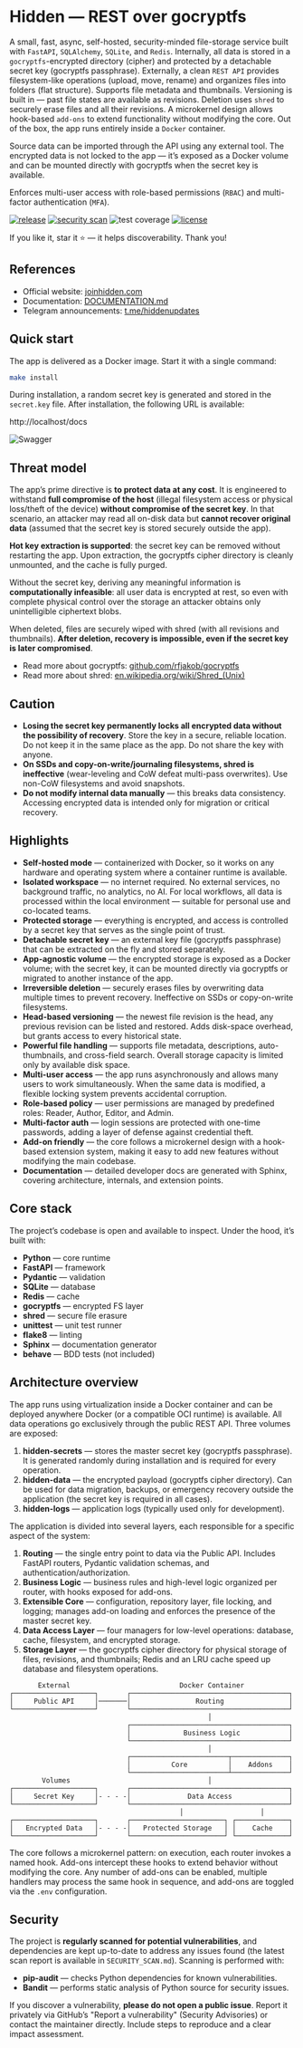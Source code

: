 # Hidden — REST over gocryptfs

A small, fast, async, self-hosted, security-minded file-storage service built with `FastAPI`, `SQLAlchemy`, `SQLite`, and `Redis`. Internally, all data is stored in a `gocryptfs`-encrypted directory (cipher) and protected by a detachable secret key (gocryptfs passphrase). Externally, a clean `REST API` provides filesystem-like operations (upload, move, rename) and organizes files into folders (flat structure). Supports file metadata and thumbnails. Versioning is built in — past file states are available as revisions. Deletion uses `shred` to securely erase files and all their revisions. A microkernel design allows hook-based `add-ons` to extend functionality without modifying the core. Out of the box, the app runs entirely inside a `Docker` container.

Source data can be imported through the API using any external tool. The encrypted data is not locked to the app — it’s exposed as a Docker volume and can be mounted directly with gocryptfs when the secret key is available.

Enforces multi-user access with role-based permissions (`RBAC`) and multi-factor authentication (`MFA`).

[![release](https://img.shields.io/github/v/tag/artabramov/hidden?sort=semver&label=release&color=2f81f7)](https://github.com/artabramov/hidden/blob/master/CHANGELOG.md)
[![security scan](https://img.shields.io/badge/security%20scan-2025--10--19-2f81f7)](https://github.com/artabramov/hidden/blob/master/SECURITY_SCAN.md)
![test coverage](https://img.shields.io/badge/test%20coverage-83%25-2f81f7)
[![license](https://img.shields.io/badge/license-Non--Commercial-2f81f7)](https://github.com/artabramov/hidden/blob/master/LICENSE)

If you like it, star it ⭐ — it helps discoverability. Thank you!

## References

- Official website: [joinhidden.com](https://joinhidden.com)
- Documentation: [DOCUMENTATION.md](https://github.com/artabramov/hidden/blob/master/DOCUMENTATION.md)
- Telegram announcements: [t.me/hiddenupdates](https://t.me/hiddenupdates)

## Quick start

The app is delivered as a Docker image. Start it with a single command:
```bash
make install
```

During installation, a random secret key is generated and stored in the `secret.key` file. After installation, the following URL is available:

http://localhost/docs

![Swagger](img/swagger.png)

## Threat model

The app’s prime directive is **to protect data at any cost**. It is engineered to withstand **full compromise of the host** (illegal filesystem access or physical loss/theft of the device) **without compromise of the secret key**. In that scenario, an attacker may read all on-disk data but **cannot recover original data** (assumed that the secret key is stored securely outside the app).

**Hot key extraction is supported**: the secret key can be removed without restarting the app. Upon extraction, the gocryptfs cipher directory is cleanly unmounted, and the cache is fully purged.

Without the secret key, deriving any meaningful information is **computationally infeasible**: all user data is encrypted at rest, so even with complete physical control over the storage an attacker obtains only unintelligible ciphertext blobs.

When deleted, files are securely wiped with shred (with all revisions and thumbnails). **After deletion, recovery is impossible, even if the secret key is later compromised**.

- Read more about gocryptfs: [github.com/rfjakob/gocryptfs](https://github.com/rfjakob/gocryptfs)
- Read more about shred: [en.wikipedia.org/wiki/Shred_(Unix)](https://en.wikipedia.org/wiki/Shred_(Unix))

## Caution

- **Losing the secret key permanently locks all encrypted data without the possibility of recovery**. Store the key in a secure, reliable location. Do not keep it in the same place as the app. Do not share the key with anyone.
- **On SSDs and copy-on-write/journaling filesystems, shred is ineffective** (wear-leveling and CoW defeat multi-pass overwrites). Use non-CoW filesystems and avoid snapshots.
- **Do not modify internal data manually** — this breaks data consistency. Accessing encrypted data is intended only for migration or critical recovery.

## Highlights

- **Self-hosted mode** — containerized with Docker, so it works on any hardware and operating system where a container runtime is available.
- **Isolated workspace** — no internet required. No external services, no background traffic, no analytics, no AI. For local workflows, all data is processed within the local environment — suitable for personal use and co-located teams.
- **Protected storage** — everything is encrypted, and access is controlled by a secret key that serves as the single point of trust.
- **Detachable secret key** — an external key file (gocryptfs passphrase) that can be extracted on the fly and stored separately.
- **App-agnostic volume** — the encrypted storage is exposed as a Docker volume; with the secret key, it can be mounted directly via gocryptfs or migrated to another instance of the app.
- **Irreversible deletion** — securely erases files by overwriting data multiple times to prevent recovery. Ineffective on SSDs or copy-on-write filesystems.
- **Head-based versioning** — the newest file revision is the head, any previous revision can be listed and restored. Adds disk-space overhead, but grants access to every historical state.
- **Powerful file handling** — supports file metadata, descriptions, auto-thumbnails, and cross-field search. Overall storage capacity is limited only by available disk space.
- **Multi-user access** — the app runs asynchronously and allows many users to work simultaneously. When the same data is modified, a flexible locking system prevents accidental corruption.
- **Role-based policy** — user permissions are managed by predefined roles: Reader, Author, Editor, and Admin.
- **Multi-factor auth** — login sessions are protected with one-time passwords, adding a layer of defense against credential theft.
- **Add-on friendly** — the core follows a microkernel design with a hook-based extension system, making it easy to add new features without modifying the main codebase.
- **Documentation** — detailed developer docs are generated with Sphinx, covering architecture, internals, and extension points.

## Core stack

The project’s codebase is open and available to inspect. Under the hood, it’s built with:

- **Python** — core runtime
- **FastAPI** — framework
- **Pydantic** — validation
- **SQLite** — database
- **Redis** — cache
- **gocryptfs** — encrypted FS layer
- **shred** — secure file erasure
- **unittest** — unit test runner
- **flake8** — linting
- **Sphinx** — documentation generator
- **behave** — BDD tests (not included)

## Architecture overview

The app runs using virtualization inside a Docker container and can be deployed anywhere Docker (or a compatible OCI runtime) is available. All data operations go exclusively through the public REST API. Three volumes are exposed:

1. **hidden-secrets** — stores the master secret key (gocryptfs passphrase). It is generated randomly during installation and is required for every operation.
2. **hidden-data** — the encrypted payload (gocryptfs cipher directory). Can be used for data migration, backups, or emergency recovery outside the application (the secret key is required in all cases).
3. **hidden-logs** — application logs (typically used only for development).

The application is divided into several layers, each responsible for a specific aspect of the system: 

1. **Routing** — the single entry point to data via the Public API. Includes FastAPI routers, Pydantic validation schemas, and authentication/authorization.
2. **Business Logic** — business rules and high-level logic organized per router, with hooks exposed for add-ons.
3. **Extensible Core** — configuration, repository layer, file locking, and logging; manages add-on loading and enforces the presence of the master secret key.
4. **Data Access Layer** — four managers for low-level operations: database, cache, filesystem, and encrypted storage.
5. **Storage Layer** — the gocryptfs cipher directory for physical storage of files, revisions, and thumbnails; Redis and an LRU cache speed up database and filesystem operations.

```
       External                           Docker Container
┌────────────────────┐       ┌───────────────────────────────────────┐
│     Public API     │───────│                Routing                │
└────────────────────┘       └───────────────────────────────────────┘
                                                 │
                             ┌───────────────────────────────────────┐
                             │             Business Logic            │
                             └───────────────────────────────────────┘
                                                 │
                             ┌────────────────────────┬──────────────┐
                             │          Core          │    Addons    │
                             └────────────────────────┴──────────────┘
        Volumes                                  │
┌────────────────────┐       ┌───────────────────────────────────────┐
│     Secret Key     │- - - -│              Data Access              │
└────────────────────┘       └───────────────────────────────────────┘
                                          │                   │
┌────────────────────┐       ┌───────────────────────┐ ┌─────────────┐
│   Encrypted Data   │- - - -│   Protected Storage   │ │    Cache    │
└────────────────────┘       └───────────────────────┘ └─────────────┘
```

The core follows a microkernel pattern: on execution, each router invokes a named hook. Add-ons intercept these hooks to extend behavior without modifying the core. Any number of add-ons can be enabled, multiple handlers may process the same hook in sequence, and add-ons are toggled via the `.env` configuration.

## Security

The project is **regularly scanned for potential vulnerabilities**, and dependencies are kept up-to-date to address any issues found (the latest scan report is available in `SECURITY_SCAN.md`). Scanning is performed with:

- **pip-audit** — checks Python dependencies for known vulnerabilities.
- **Bandit** — performs static analysis of Python source for security issues.

If you discover a vulnerability, **please do not open a public issue**. Report it privately via GitHub’s "Report a vulnerability" (Security Advisories) or contact the maintainer directly. Include steps to reproduce and a clear impact assessment.
